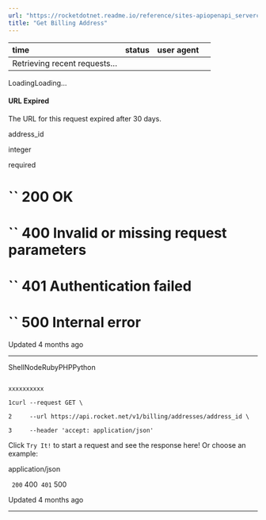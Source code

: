```yaml
---
url: "https://rocketdotnet.readme.io/reference/sites-apiopenapi_servercontrollersbilling_controllerget_billing_addresses_address_id"
title: "Get Billing Address"
---
```


| time | status | user agent |  |
| :-- | :-- | :-- | :-- |
| Retrieving recent requests… |

LoadingLoading…

#### URL Expired

The URL for this request expired after 30 days.

address\_id

integer

required

# `` 200      OK

# `` 400      Invalid or missing request parameters

# `` 401      Authentication failed

# `` 500      Internal error

Updated 4 months ago

* * *

ShellNodeRubyPHPPython

```

xxxxxxxxxx

1curl --request GET \

2     --url https://api.rocket.net/v1/billing/addresses/address_id \

3     --header 'accept: application/json'

```

Click `Try It!` to start a request and see the response here! Or choose an example:

application/json

`` 200`` 400`` 401`` 500

Updated 4 months ago

* * *